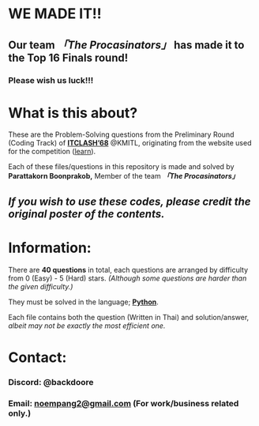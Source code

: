 # WE MADE IT!!

## Our team ***「The Procasinators」*** has made it to the **Top 16 Finals** round!

### Please wish us luck!!!

# What is this about?

These are the Problem-Solving questions from the Preliminary Round (Coding Track) of [**ITCLASH’68**](https://clash.it.kmitl.ac.th/) @KMITL, originating from the website used for the competition ([<g>learn](https://glearn.it.kmitl.ac.th/)). 

Each of these files/questions in this repository is made and solved by **Parattakorn Boonprakob,** Member of the team ***「The Procasinators」***

## *If you wish to use these codes, please credit the original poster of the contents.*

# Information:

There are **40 questions** in total, each questions are arranged by difficulty from 0 (Easy) - 5 (Hard) stars. *(Although some questions are harder than the given difficulty.)* 

They must be solved in the language; [**Python**](https://www.python.org/).

Each file contains both the question (Written in Thai) and solution/answer, *albeit may not be exactly the most efficient one.*

# Contact:

### Discord: @backdoore

### Email: [noempang2@gmail.com](mailto:noempang2@gmail.com) (For work/business related only.)

